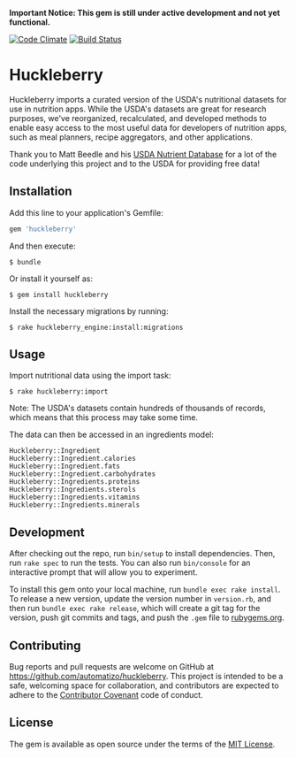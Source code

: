 **Important Notice: This gem is still under active development and not yet
functional.**

[![Code
Climate](https://codeclimate.com/github/automatizo/huckleberry/badges/gpa.svg)](https://codeclimate.com/github/automatizo/huckleberry) [![Build
Status](https://travis-ci.org/automatizo/huckleberry.svg?branch=master)](https://travis-ci.org/automatizo/huckleberry)

# Huckleberry

Huckleberry imports a curated version of the USDA's nutritional datasets for use
in nutrition apps. While the USDA's datasets are great for research purposes,
we've reorganized, recalculated, and developed methods to enable easy access to
the most useful data for developers of nutrition apps, such as meal planners,
recipe aggregators, and other applications.

Thank you to Matt Beedle and his [USDA Nutrient
Database](https://github.com/mattbeedle/usda-nutrient-database) for a lot of the
code underlying this project and to the USDA for providing free data!

## Installation

Add this line to your application's Gemfile:

```ruby
gem 'huckleberry'
```

And then execute:

    $ bundle

Or install it yourself as:

    $ gem install huckleberry

Install the necessary migrations by running:

    $ rake huckleberry_engine:install:migrations

## Usage

Import nutritional data using the import task:

    $ rake huckleberry:import

Note: The USDA's datasets contain hundreds of thousands of records, which means
that this process may take some time.

The data can then be accessed in an ingredients model:

    Huckleberry::Ingredient
    Huckleberry::Ingredient.calories
    Huckleberry::Ingredient.fats
    Huckleberry::Ingredient.carbohydrates
    Huckleberry::Ingredients.proteins
    Huckleberry::Ingredients.sterols
    Huckleberry::Ingredients.vitamins
    Huckleberry::Ingredients.minerals

## Development

After checking out the repo, run `bin/setup` to install dependencies. Then, run `rake spec` to run the tests. You can also run `bin/console` for an interactive prompt that will allow you to experiment.

To install this gem onto your local machine, run `bundle exec rake install`. To release a new version, update the version number in `version.rb`, and then run `bundle exec rake release`, which will create a git tag for the version, push git commits and tags, and push the `.gem` file to [rubygems.org](https://rubygems.org).

## Contributing

Bug reports and pull requests are welcome on GitHub at https://github.com/automatizo/huckleberry. This project is intended to be a safe, welcoming space for collaboration, and contributors are expected to adhere to the [Contributor Covenant](contributor-covenant.org) code of conduct.

## License

The gem is available as open source under the terms of the [MIT License](http://opensource.org/licenses/MIT).


